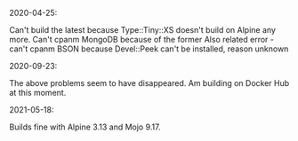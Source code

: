 2020-04-25:

Can't build the latest because Type::Tiny::XS doesn't build on Alpine any more.
Can't cpanm MongoDB because of the former
Also related error - can't cpanm BSON because Devel::Peek can't be installed, reason unknown

2020-09-23:

The above problems seem to have disappeared. Am building on Docker Hub at this moment.

2021-05-18:

Builds fine with Alpine 3.13 and Mojo 9.17.
